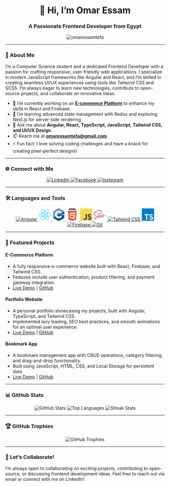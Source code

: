 <div align="center">
  <h1>👋 Hi, I’m Omar Essam</h1>
  <h3>A Passionate Frontend Developer from Egypt</h3>
  <img src="https://komarev.com/ghpvc/?username=omaressamtefa&label=Profile%20Views&color=0e75b6&style=flat" alt="omaressamtefa" />
</div>

---

### 🌟 About Me
I’m a Computer Science student and a dedicated Frontend Developer with a passion for crafting responsive, user-friendly web applications. I specialize in modern JavaScript frameworks like Angular and React, and I’m skilled in creating seamless UI/UX experiences using tools like Tailwind CSS and SCSS. I’m always eager to learn new technologies, contribute to open-source projects, and collaborate on innovative ideas.

- 🔭 I’m currently working on an **[E-commerce Platform](https://e-commerce-beta-ten-86.vercel.app/)** to enhance my skills in React and Firebase.  
- 🌱 I’m learning advanced state management with Redux and exploring Next.js for server-side rendering.  
- 💬 Ask me about **Angular, React, TypeScript, JavaScript, Tailwind CSS, and UI/UX Design**.  
- 📫 Reach me at **omaressamtefa@gmail.com**.  
- ⚡ Fun fact: I love solving coding challenges and have a knack for creating pixel-perfect designs!

---

### 🌐 Connect with Me
<div align="center">
  <a href="https://linkedin.com/in/omar-essam-b9b8882b3" target="_blank">
    <img src="https://raw.githubusercontent.com/rahuldkjain/github-profile-readme-generator/master/src/images/icons/Social/linked-in-alt.svg" alt="LinkedIn" height="30" width="40" />
  </a>
  <a href="https://fb.com/omar essam" target="_blank">
    <img src="https://raw.githubusercontent.com/rahuldkjain/github-profile-readme-generator/master/src/images/icons/Social/facebook.svg" alt="Facebook" height="30" width="40" />
  </a>
  <a href="https://instagram.com/omar_essam335" target="_blank">
    <img src="https://raw.githubusercontent.com/rahuldkjain/github-profile-readme-generator/master/src/images/icons/Social/instagram.svg" alt="Instagram" height="30" width="40" />
  </a>
</div>

---

### 🛠️ Languages and Tools
<div align="center">
  <a href="https://angular.io" target="_blank" rel="noreferrer">
    <img src="https://angular.io/assets/images/logos/angular/angular.svg" alt="Angular" width="40" height="40"/>
  </a>
  <a href="https://reactjs.org/" target="_blank" rel="noreferrer">
    <img src="https://raw.githubusercontent.com/devicons/devicon/master/icons/react/react-original.svg" alt="React" width="40" height="40"/>
  </a>
  <a href="https://www.w3schools.com/cpp/" target="_blank" rel="noreferrer">
    <img src="https://raw.githubusercontent.com/devicons/devicon/master/icons/cplusplus/cplusplus-original.svg" alt="C++" width="40" height="40"/>
  </a>
  <a href="https://www.w3.org/html/" target="_blank" rel="noreferrer">
    <img src="https://raw.githubusercontent.com/devicons/devicon/master/icons/html5/html5-original-wordmark.svg" alt="HTML5" width="40" height="40"/>
  </a>
  <a href="https://developer.mozilla.org/en-US/docs/Web/JavaScript" target="_blank" rel="noreferrer">
    <img src="https://raw.githubusercontent.com/devicons/devicon/master/icons/javascript/javascript-original.svg" alt="JavaScript" width="40" height="40"/>
  </a>
  <a href="https://sass-lang.com" target="_blank" rel="noreferrer">
    <img src="https://raw.githubusercontent.com/devicons/devicon/master/icons/sass/sass-original.svg" alt="Sass" width="40" height="40"/>
  </a>
  <a href="https://tailwindcss.com/" target="_blank" rel="noreferrer">
    <img src="https://www.vectorlogo.zone/logos/tailwindcss/tailwindcss-icon.svg" alt="Tailwind CSS" width="40" height="40"/>
  </a>
  <a href="https://www.typescriptlang.org/" target="_blank" rel="noreferrer">
    <img src="https://raw.githubusercontent.com/devicons/devicon/master/icons/typescript/typescript-original.svg" alt="TypeScript" width="40" height="40"/>
  </a>
  <a href="https://firebase.google.com/" target="_blank" rel="noreferrer">
    <img src="https://www.vectorlogo.zone/logos/firebase/firebase-icon.svg" alt="Firebase" width="40" height="40"/>
  </a>
  <a href="https://git-scm.com/" target="_blank" rel="noreferrer">
    <img src="https://www.vectorlogo.zone/logos/git-scm/git-scm-icon.svg" alt="Git" width="40" height="40"/>
  </a>
</div>

---

### 🚀 Featured Projects
#### E-Commerce Platform
- A fully responsive e-commerce website built with React, Firebase, and Tailwind CSS.  
- Features include user authentication, product filtering, and payment gateway integration.  
- [Live Demo](https://e-commerce-beta-ten-86.vercel.app/) | [GitHub](https://github.com/omaressamtefa/e-commerce)

#### Portfolio Website
- A personal portfolio showcasing my projects, built with Angular, TypeScript, and Tailwind CSS.  
- Implemented lazy loading, SEO best practices, and smooth animations for an optimal user experience.  
- [Live Demo](insert-live-demo-link) | [GitHub](https://github.com/omaressamtefa/portfolio)

#### Bookmark App
- A bookmark management app with CRUD operations, category filtering, and drag-and-drop functionality.  
- Built using JavaScript, HTML, CSS, and Local Storage for persistent data.  
- [Live Demo](insert-live-demo-link) | [GitHub](https://github.com/omaressamtefa/bookmark-app)

---

### 📊 GitHub Stats
<div align="center">
  <img src="https://github-readme-stats.vercel.app/api?username=omaressamtefa&show_icons=true&locale=en&theme=radical" alt="GitHub Stats" />
  <img src="https://github-readme-stats.vercel.app/api/top-langs?username=omaressamtefa&show_icons=true&locale=en&layout=compact&theme=radical" alt="Top Languages" />
  <img src="https://github-readme-streak-stats.herokuapp.com/?user=omaressamtefa&theme=radical" alt="Streak Stats" />
</div>

---

### 🏆 GitHub Trophies
<div align="center">
  <img src="https://github-profile-trophy.vercel.app/?username=omaressamtefa&theme=radical&margin-w=15" alt="GitHub Trophies" />
</div>

---

### 🤝 Let’s Collaborate!
I’m always open to collaborating on exciting projects, contributing to open-source, or discussing frontend development ideas. Feel free to reach out via email or connect with me on LinkedIn!
